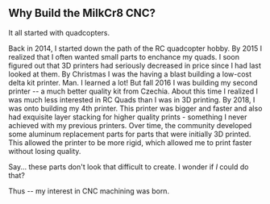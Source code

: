 ## Why Build the MilkCr8 CNC?

It all started with quadcopters.  

Back in 2014, I started down the path of the RC quadcopter hobby.  By 2015 I realized that I often wanted small parts to enchance my quads.  I soon figured out that 3D printers had seriously decreased in price since I had last looked at them.  By Christmas I was the having a blast building a low-cost delta kit printer.  Man.  I learned a lot!  But fall 2016 I was building my second printer -- a much better quality kit from Czechia.  About this time I realized I was much less interested in RC Quads than I was in 3D printing.  By 2018, I was onto building my 4th printer.  This printer was bigger and faster and also had exquisite layer stacking for higher quality prints - something I never achieved with my previous printers.  Over time, the community developed some aluminum replacement parts for parts that were initially 3D printed.  This allowed the printer to be more rigid, which allowed me to print faster without losing quality.  

Say...  these parts don't look that difficult to create.  I wonder if _I_ could do that?

Thus -- my interest in CNC machining was born.
